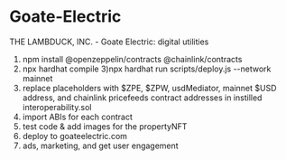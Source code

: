 # Goate-Electric
THE LAMBDUCK, INC. - Goate Electric: digital utilities


1) npm install @openzeppelin/contracts @chainlink/contracts
2) npx hardhat compile
3)npx hardhat run scripts/deploy.js --network mainnet
4) replace placeholders with $ZPE, $ZPW, usdMediator, mainnet $USD address, and chainlink pricefeeds contract addresses in instilled interoperability.sol
5) import ABIs for each contract
6) test code & add images for the propertyNFT
7) deploy to goateelectric.com
8) ads, marketing, and get user engagement



